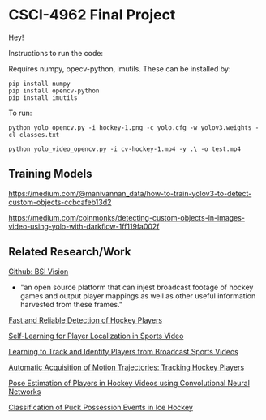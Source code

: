 # CSCI-4962 Final Project

Hey!

Instructions to run the code:

Requires numpy, opecv-python, imutils.
These can be installed by: 
```
pip install numpy
pip install opencv-python
pip install imutils
```

To run:
```
python yolo_opencv.py -i hockey-1.png -c yolo.cfg -w yolov3.weights -cl classes.txt

python yolo_video_opencv.py -i cv-hockey-1.mp4 -y .\ -o test.mp4
```

## Training Models
https://medium.com/@manivannan_data/how-to-train-yolov3-to-detect-custom-objects-ccbcafeb13d2

https://medium.com/coinmonks/detecting-custom-objects-in-images-video-using-yolo-with-darkflow-1ff119fa002f

## Related Research/Work

[Github: BSI Vision](https://github.com/ccweaver1/bsi_vision)
- "an open source platform that can injest broadcast footage of hockey games and output player mappings as well as other useful information harvested from these frames."

[Fast and Reliable Detection of Hockey Players](https://www.sciencedirect.com/science/article/pii/S1877050913010491)

[Self-Learning for Player Localization in Sports Video](https://arxiv.org/pdf/1307.7198.pdf)

[Learning to Track and Identify Players from Broadcast Sports Videos](https://www.cs.ubc.ca/~murphyk/Papers/weilwun-pami12.pdf)

[Automatic Acquisition of Motion Trajectories: Tracking Hockey Players](https://www.cs.ubc.ca/~little/links/linked-papers/kenji-spie03.pdf)

[Pose Estimation of Players in Hockey Videos using Convolutional Neural Networks](https://pdfs.semanticscholar.org/61ef/a60e16c06e2820d863bc55f3c60e86f3f6e7.pdf)

[Classification of Puck Possession Events in Ice Hockey](http://openaccess.thecvf.com/content_cvpr_2017_workshops/w2/papers/Tora_Classification_of_Puck_CVPR_2017_paper.pdf)
